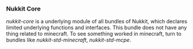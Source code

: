 ### Nukkit Core
*nukkit-core* is a underlying module of all bundles of Nukkit, which declares limited underlying functions and interfaces.
This bundle does not have any thing related to minecraft. To see something worked in minecraft, turn to bundles like *nukkit-std-minecraft*, *nukkit-std-mcpe*.

